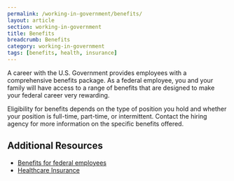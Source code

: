 ```yaml
---
permalink: /working-in-government/benefits/
layout: article
section: working-in-government
title: Benefits
breadcrumb: Benefits
category: working-in-government
tags: [benefits, health, insurance]
---
```


A career with the U.S. Government provides employees with a comprehensive benefits package. As a federal employee, you and your family will have access to a range of benefits that are designed to make your federal career very rewarding.

Eligibility for benefits depends on the type of position you hold and whether your position is full-time, part-time, or intermittent. Contact the hiring agency for more information on the specific benefits offered.


## Additional Resources

* [Benefits for federal employees](https://www.usa.gov/benefits-for-federal-employees "usa.gov")
* [Healthcare Insurance](https://www.opm.gov/healthcare-insurance/ "opm.gov")
